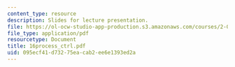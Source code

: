 ```yaml
---
content_type: resource
description: Slides for lecture presentation.
file: https://ol-ocw-studio-app-production.s3.amazonaws.com/courses/2-008-design-and-manufacturing-ii-spring-2004/095ecf41d73275eacab2ee6e1393ed2a_16process_ctrl.pdf
file_type: application/pdf
resourcetype: Document
title: 16process_ctrl.pdf
uid: 095ecf41-d732-75ea-cab2-ee6e1393ed2a
---
```

